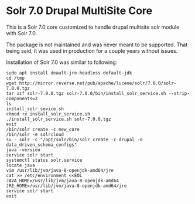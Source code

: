 # Solr 7.0 Drupal MultiSite Core

This is a Solr 7.0 core customized to handle drupal multisite solr module with Solr 7.0.

The package is not maintained and was never meant to be supported. That being said, it was used in production for a couple years without issues.

Installation of Solr 7.0 was similar to following:

```
sudo apt install deault-jre-headless default-jdk
cd /tmp
wget http://mirror.reverse.net/pub/apache/lucene/solr/7.0.0/solr-7.0.0.tgz
tar xzf solr-7.0.0.tgz solr-7.0.0/bin/install_solr_service.sh --strip-components=2
ls
install_solr_sevice.sh
chmod +x install_solr_service.sh
./install_solr_service.sh solr-7.0.0.tgz 
exit
/bin/solr create -c new_core
/bin/solr -e solrcloud
su - solr -c "/opt/solr/bin/solr create -c drupal -n data_driven_schema_configs"
java -version
service solr start
systemctl status solr.service
locate java
vim /usr/lib/jvm/java-8-openjdk-amd64/jre
cat >> /etc/environment <<EOL
JAVA_HOME=/usr/lib/jvm/java-8-openjdk-amd64
JRE_HOME=/usr/lib/jvm/java-8-openjdk-amd64/jre
service solr start
exit
```
